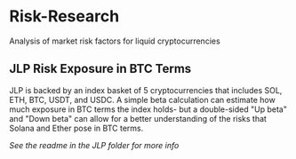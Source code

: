 # Risk-Research
Analysis of market risk factors for liquid cryptocurrencies

## JLP Risk Exposure in BTC Terms
JLP is backed by an index basket of 5 cryptocurrencies that includes SOL, ETH, BTC, USDT, and USDC. A simple beta calculation can estimate how much exposure in BTC terms the index holds- but a double-sided "Up beta" and "Down beta" can allow for a better understanding of the risks that Solana and Ether pose in BTC terms.

*See the readme in the JLP folder for more info*

